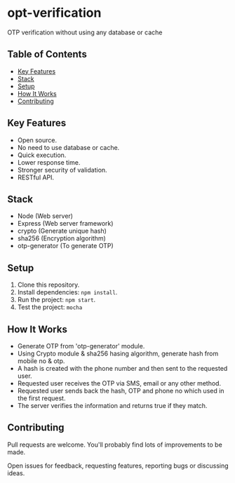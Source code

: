 # opt-verification
OTP verification without using any database or cache

## Table of Contents
* [Key Features](#key-features)
* [Stack](#stack)
* [Setup](#setup)
* [How It Works](#how-it-works)
* [Contributing](#contributing)

## Key Features
* Open source.
* No need to use database or cache.
* Quick execution.
* Lower response time.
* Stronger security of validation.
* RESTful API.

## Stack
* Node (Web server)
* Express (Web server framework)
* crypto (Generate unique hash)
* sha256 (Encryption algorithm)
* otp-generator (To generate OTP)

## Setup
1. Clone this repository.
2. Install dependencies: `npm install`.
3. Run the project:  `npm start`.
4. Test the project: `mocha`

## How It Works
* Generate OTP from 'otp-generator' module.
* Using Crypto module & sha256 hasing algorithm, generate hash from mobile no & otp.
* A hash is created with the phone number and then sent to the requested user.
* Requested user receives the OTP via SMS, email or any other method.
* Requested user sends back the hash, OTP and phone no which used in the first request.
* The server verifies the information and returns true if they match.


## Contributing
Pull requests are welcome. You'll probably find lots of improvements to be made.

Open issues for feedback, requesting features, reporting bugs or discussing ideas.